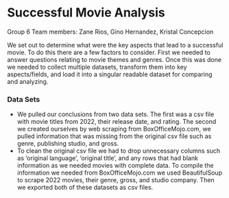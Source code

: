 # Successful Movie Analysis
Group 6
Team members: Zane Rios, Gino Hernandez, Kristal Concepcion

We set out to determine what were the key aspects that lead to a successful movie. To do this there are a few factors to consider. First we needed to answer questions relating to movie themes and genres. Once this was done we needed to collect multiple datasets, transform them into key aspects/fields, and load it into a singular readable dataset for comparing and analyzing.

### Data Sets
* We pulled our conclusions from two data sets. The first was a csv file with movie titles from 2022, their release date, and rating. The second we created ourselves by web scraping from BoxOfficeMojo.com, we pulled information that was missing from the original csv file such as genre, publishing studio, and gross. 
* To clean the original csv file we had to drop unnecessary columns such as ‘original language’, ‘original title’, and any rows that had blank information as we needed movies with complete data. To compile the information we needed from BoxOfficeMojo.com we used BeautifulSoup to scrape 2022 movies, their genre, gross, and studio company. Then we exported both of these datasets as csv files. 

